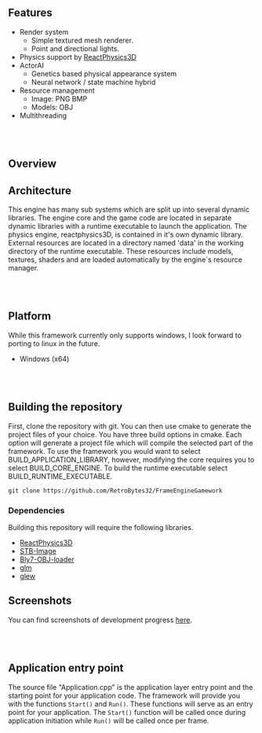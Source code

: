## Features
- Render system
  - Simple textured mesh renderer.
  - Point and directional lights.
- Physics support by <a href="https://github.com/DanielChappuis/reactphysics3d">ReactPhysics3D</a>⁭
- ActorAI
  - Genetics based physical appearance system
  - Neural network / state machine hybrid
- Resource management
  - Image: PNG BMP
  - Models: OBJ
- Multithreading


<br><br/>


## Overview
 


## Architecture
 This engine has many sub systems which are split up into several dynamic libraries. The engine core and the game code are located in separate dynamic libraries with a runtime executable to launch the application. The physics engine, reactphysics3D, is contained in it's own dynamic library. External resources are located in a directory named 'data' in the working directory of the runtime executable. These resources include models, textures, shaders and are loaded automatically by the engine`s resource manager.


<br><br/>


## Platform
While this framework currently only supports windows, I look forward to porting to linux in the future.
- Windows (x64)


<br><br/>


##  Building the repository
First, clone the repository with git. You can then use cmake to generate the project files of your choice. You have three build options in cmake. Each option will generate a project file which will compile the selected part of the framework. To use the framework you would want to select BUILD_APPLICATION_LIBRARY, however, modifying the core requires you to select BUILD_CORE_ENGINE. To build the runtime executable select BUILD_RUNTIME_EXECUTABLE.

```
git clone https://github.com/RetroBytes32/FrameEngineGamework
```


### Dependencies
Building this repository will require the following libraries.

* <a href="https://github.com/DanielChappuis/reactphysics3d">ReactPhysics3D</a>⁭
* <a href="https://github.com/nothings/stb">STB-Image</a>⁭
* <a href="https://github.com/Bly7/OBJ-Loader">Bly7-OBJ-loader</a>⁭
* <a href="https://github.com/icaven/glm">glm</a>⁭
* <a href="https://github.com/nigels-com/glew">glew</a>⁭



## Screenshots
You can find screenshots of development progress [here](https://github.com/RetroBytes32/GameEngineFramework/wiki/Screenshots).


<br><br/>


## Application entry point
The source file "Application.cpp" is the application layer entry point and the starting point for your application code.
The framework will provide you with the functions `Start()` and `Run()`. These functions will serve as an entry point for your application.
The `Start()` function will be called once during application initiation while `Run()` will be called once per frame.

